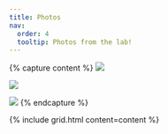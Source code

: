 ```yaml
---
title: Photos
nav:
  order: 4
  tooltip: Photos from the lab!
---
```


{% capture content %}
  ![](/images/photo.png)

  ![](/images/photo.png)

  ![](/images/photo.png)
{% endcapture %}

{% include grid.html content=content %}
